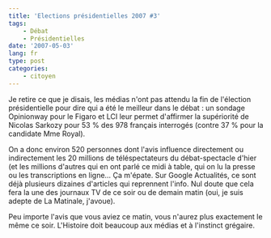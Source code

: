 ```yaml
---
title: 'Elections présidentielles 2007 #3'
tags:
    - Débat
    - Présidentielles
date: '2007-05-03'
lang: fr
type: post
categories:
    - citoyen
---
```


Je retire ce que je disais, les médias n'ont pas attendu la fin de l'élection présidentielle pour dire qui a été le meilleur dans le débat&nbsp;: un sondage Opinionway pour le Figaro et LCI leur permet d'affirmer la supériorité de Nicolas Sarkozy pour 53 % des 978 français interrogés (contre 37 % pour la candidate Mme Royal).

<!-- more -->

On a donc environ 520 personnes dont l'avis influence directement ou indirectement les 20 millions de téléspectateurs du débat-spectacle d'hier (et les millions d'autres qui en ont parlé ce midi à table, qui on lu la presse ou les transcriptions en ligne… Ça m'épate. Sur Google Actualités, ce sont déjà plusieurs dizaines d'articles qui reprennent l'info. Nul doute que cela fera la une des journaux TV de ce soir ou de demain matin (oui, je suis adepte de La Matinale, j'avoue).

Peu importe l'avis que vous aviez ce matin, vous n'aurez plus exactement le même ce soir. L'Histoire doit beaucoup aux médias et à l'instinct grégaire.